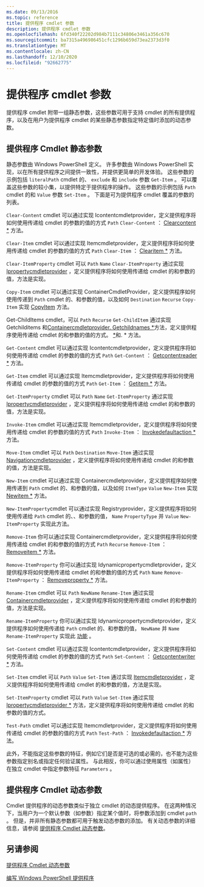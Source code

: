 ```yaml
---
ms.date: 09/13/2016
ms.topic: reference
title: 提供程序 cmdlet 参数
description: 提供程序 cmdlet 参数
ms.openlocfilehash: 6fd340f22202d984b7111c34806e3461a356c670
ms.sourcegitcommit: ba7315a496986451cfc1296b659d73ea2373d3f0
ms.translationtype: MT
ms.contentlocale: zh-CN
ms.lasthandoff: 12/10/2020
ms.locfileid: "92662775"
---
```

# <a name="provider-cmdlet-parameters"></a>提供程序 cmdlet 参数

提供程序 cmdlet 附带一组静态参数，这些参数可用于支持 cmdlet 的所有提供程序，以及在用户为提供程序 cmdlet 的某些静态参数指定特定值时添加的动态参数。

## <a name="provider-cmdlet-static-parameters"></a>提供程序 Cmdlet 静态参数

静态参数由 Windows PowerShell 定义。 许多参数由 Windows PowerShell 实现，以在所有提供程序之间提供一致性，并提供更简单的开发体验。 这些参数的示例包括 `literalPath` cmdlet 的、 `exclude` 和 `include` 参数 `Get-Item` 。 可以覆盖这些参数的较小集，以提供特定于提供程序的操作。 这些参数的示例包括 `Path` cmdlet 的和 `Value` 参数 `Set-Item` 。 下面是可为提供程序 cmdlet 覆盖的参数的列表。

`Clear-Content` cmdlet 可以通过实现 Icontentcmdletprovider，定义提供程序将如何使用传递给 cmdlet 的参数的值的方式 `Path` `Clear-Content` ： [Clearcontent *](/dotnet/api/System.Management.Automation.Provider.IContentCmdletProvider.ClearContent) 方法。

`Clear-Item` cmdlet 可以通过实现 Itemcmdletprovider，定义提供程序将如何使用传递给 cmdlet 的参数的值的方式 `Path` `Clear-Item` ： [Clearitem *](/dotnet/api/System.Management.Automation.Provider.ItemCmdletProvider.ClearItem) 方法。

`Clear-ItemProperty` cmdlet 可以 `Path` `Name` `Clear-ItemProperty` 通过实现 [Ipropertycmdletprovider](/dotnet/api/System.Management.Automation.Provider.IPropertyCmdletProvider.ClearProperty) ，定义提供程序将如何使用传递给 cmdlet 的和参数的值，方法是实现。

`Copy-Item` cmdlet 可以通过实现 ContainerCmdletProvider，定义提供程序如何使用传递到 `Path` cmdlet 的、和参数的值，以及如何 `Destination` `Recurse` `Copy-Item` 实现 [CopyItem](/dotnet/api/System.Management.Automation.Provider.ContainerCmdletProvider.CopyItem) 方法。

Get-ChildItems cmdlet，可以 `Path` `Recurse` `Get-ChildItem` 通过实现 Getchilditems 和[Containercmdletprovider. Getchildnames *](/dotnet/api/System.Management.Automation.Provider.ContainerCmdletProvider.GetChildNames)方法，定义提供程序使用传递给 cmdlet 的和参数的值的方式。 [*](/dotnet/api/System.Management.Automation.Provider.ContainerCmdletProvider.GetChildItems)和. * 方法。

`Get-Content` cmdlet 可以通过实现 Icontentcmdletprovider，定义提供程序将如何使用传递给 cmdlet 的参数的值的方式 `Path` `Get-Content` ： [Getcontentreader *](/dotnet/api/System.Management.Automation.Provider.IContentCmdletProvider.GetContentReader) 方法。

`Get-Item` cmdlet 可以通过实现 Itemcmdletprovider，定义提供程序将如何使用传递给 cmdlet 的参数的值的方式 `Path` `Get-Item` ： [Getitem *](/dotnet/api/System.Management.Automation.Provider.ItemCmdletProvider.GetItem) 方法。

`Get-ItemProperty` cmdlet 可以 `Path` `Name` `Get-ItemProperty` 通过实现 [Ipropertycmdletprovider](/dotnet/api/System.Management.Automation.Provider.IPropertyCmdletProvider.GetProperty) ，定义提供程序将如何使用传递给 cmdlet 的和参数的值，方法是实现。

`Invoke-Item` cmdlet 可以通过实现 Itemcmdletprovider，定义提供程序将如何使用传递给 cmdlet 的参数的值的方式 `Path` `Invoke-Item` ： [Invokedefaultaction *](/dotnet/api/System.Management.Automation.Provider.ItemCmdletProvider.InvokeDefaultAction) 方法。

`Move-Item` cmdlet 可以 `Path` `Destination` `Move-Item` 通过实现 [Navigationcmdletprovider](/dotnet/api/System.Management.Automation.Provider.NavigationCmdletProvider.MoveItem) ，定义提供程序将如何使用传递给 cmdlet 的和参数的值，方法是实现。

`New-Item` cmdlet 可以通过实现 Containercmdletprovider，定义提供程序如何使用传递到 `Path` cmdlet 的、和参数的值，以及如何 `ItemType` `Value` `New-Item` 实现 [Newitem *](/dotnet/api/System.Management.Automation.Provider.ContainerCmdletProvider.NewItem) 方法。

`New-ItemProperty`cmdlet 可以通过实现 Registryprovider，定义提供程序将如何使用传递给 `Path` cmdlet 的、、和参数的值， `Name` `PropertyType` 并 `Value` `New-ItemProperty` 实现[](/dotnet/api/Microsoft.PowerShell.Commands.RegistryProvider.NewProperty)此方法。

`Remove-Item` 你可以通过实现 Containercmdletprovider，定义提供程序将如何使用传递给 cmdlet 的和参数的值的方式 `Path` `Recurse` `Remove-Item` ： [Removeitem *](/dotnet/api/System.Management.Automation.Provider.ContainerCmdletProvider.RemoveItem) 方法。

`Remove-ItemProperty` 你可以通过实现 Idynamicpropertycmdletprovider，定义提供程序将如何使用传递给 cmdlet 的和参数的值的方式 `Path` `Name` `Remove-ItemProperty` ： [Removeproperty *](/dotnet/api/System.Management.Automation.Provider.IDynamicPropertyCmdletProvider.RemoveProperty) 方法。

`Rename-Item` cmdlet 可以 `Path` `NewName` `Rename-Item` 通过实现 [Containercmdletprovider](/dotnet/api/System.Management.Automation.Provider.ContainerCmdletProvider.RenameItem) ，定义提供程序将如何使用传递给 cmdlet 的和参数的值，方法是实现。

`Rename-ItemProperty` 你可以通过实现 Idynamicpropertycmdletprovider，定义提供程序如何使用传递给 `Path` cmdlet 的、和参数的值， `NewName` 并 `Name` `Rename-ItemProperty` 实现此 [功能](/dotnet/api/System.Management.Automation.Provider.IDynamicPropertyCmdletProvider.RenameProperty) 。

`Set-Content` cmdlet 可以通过实现 Icontentcmdletprovider，定义提供程序将如何使用传递给 cmdlet 的参数的值的方式 `Path` `Set-Content` ： [Getcontentwriter *](/dotnet/api/System.Management.Automation.Provider.IContentCmdletProvider.GetContentWriter) 方法。

`Set-Item` cmdlet 可以 `Path` `Value` `Set-Item` 通过实现 [Itemcmdletprovider](/dotnet/api/System.Management.Automation.Provider.ItemCmdletProvider.SetItem) ，定义提供程序将如何使用传递给 cmdlet 的和参数的值，方法是实现。

`Set-ItemProperty` cmdlet 可以 `Path` `Value` `Set-Item` 通过实现 [Ipropertycmdletprovider *](/dotnet/api/System.Management.Automation.Provider.IPropertyCmdletProvider.SetProperty) 方法，定义提供程序将如何使用传递给 cmdlet 的和参数的值的方式。

`Test-Path` cmdlet 可以通过实现 Itemcmdletprovider，定义提供程序将如何使用传递给 cmdlet 的参数的值的方式 `Path` `Test-Path` ： [Invokedefaultaction *](/dotnet/api/System.Management.Automation.Provider.ItemCmdletProvider.InvokeDefaultAction) 方法。

此外，不能指定这些参数的特征，例如它们是否是可选的或必需的，也不能为这些参数指定别名或指定任何验证属性。 与此相反，你可以通过使用属性（如属性）在独立 cmdlet 中指定参数特征 `Parameters` 。

## <a name="provider-cmdlet-dynamic-parameters"></a>提供程序 Cmdlet 动态参数

Cmdlet 提供程序的动态参数类似于独立 cmdlet 的动态提供程序。 在这两种情况下，当用户为一个默认参数（如参数）指定某个值时，将参数添加到 cmdlet `path` 。 但是，并非所有静态参数都可用于触发动态参数的添加。 有关动态参数的详细信息，请参阅 [提供程序 Cmdlet 动态参数](./provider-cmdlet-dynamic-parameters.md)。

## <a name="see-also"></a>另请参阅

[提供程序 Cmdlet 动态参数](./provider-cmdlet-dynamic-parameters.md)

[编写 Windows PowerShell 提供程序](./writing-a-windows-powershell-provider.md)
